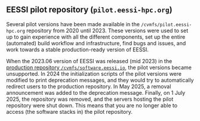 ## EESSI pilot repository (`pilot.eessi-hpc.org`)

Several pilot versions have been made available in the `/cvmfs/pilot.eessi-hpc.org` repository from 2020 until 2023.
These versions were used to set up to gain experience with all the different components, set up the entire (automated) build workflow and infrastructure, find bugs and issues,
and work towards a stable production-ready version of EESSI.


When the 2023.06 version of EESSI was released (mid 2023) in the [production repository `/cvmfs/software.eessi.io`](software.eessi.io.md), the pilot versions became unsupported.
In 2024 the initialization scripts of the pilot versions were modified to print deprecation messages, and they would try to automatically redirect users to the production repository.
In May 2025, a removal announcement was added to the deprecation message.
Finally, on 1 July 2025, the repository was removed, and the servers hosting the pilot repository were shut down.
This means that you are no longer able to access (the software stacks in) the pilot repository.

